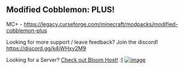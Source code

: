 ## Modified Cobblemon: PLUS!

MC+ - https://legacy.curseforge.com/minecraft/modpacks/modified-cobblemon-plus

Looking for more support / leave feedback? Join the discord!
https://discord.gg/k4jWHxy2M9

Looking for a Server? [Check out Bloom Host!](https://bloom.modifiedmc.com/)  :]
[![image](https://i.imgur.com/NsyXqg2.gif)](https://bloom.modifiedmc.com/)
